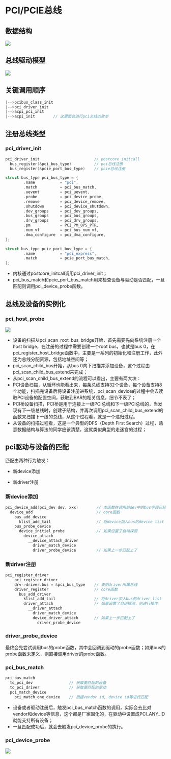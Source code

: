 # PCI/PCIE总线

## 数据结构

![](https://pic4.zhimg.com/80/v2-2cfb1c7522369ec8b2fecf64983a3f5f_1440w.webp)

## 总线驱动模型

![](https://pic1.zhimg.com/80/v2-cbcb20f1fede070757417e2d2b2bbca4_1440w.webp)

## 关键调用顺序

```c
|-->pcibus_class_init
|-->pci_driver_init
|-->acpi_pci_init
|-->acpi_init        // 这里面会进行pci总线的枚举
```

## 注册总线类型

### pci_driver_init

```c
pci_driver_init                        // postcore_initcall
  bus_register(&pci_bus_type)          // pci总线注册
  bus_register(&pcie_port_bus_type)    // pcie总线注册

struct bus_type pci_bus_type = {
        .name           = "pci",
        .match          = pci_bus_match,
        .uevent         = pci_uevent,
        .probe          = pci_device_probe,
        .remove         = pci_device_remove,
        .shutdown       = pci_device_shutdown,
        .dev_groups     = pci_dev_groups,
        .bus_groups     = pci_bus_groups,
        .drv_groups     = pci_drv_groups,
        .pm             = PCI_PM_OPS_PTR,
        .num_vf         = pci_bus_num_vf,
        .dma_configure  = pci_dma_configure,
};

struct bus_type pcie_port_bus_type = {
        .name           = "pci_express",
        .match          = pcie_port_bus_match,
};
```

- 内核通过postcore_initcall调用pci_driver_init；
- pci_bus_match和pcie_port_bus_match用来检查设备与驱动是否匹配，一旦匹配则调用pci_device_probe函数。

## 总线及设备的实例化

### pci_host_probe

![](https://picx.zhimg.com/80/v2-13860758365e6e801cd4fe2714a039c4_1440w.webp?source=d16d100b)

- 设备的扫描从pci_scan_root_bus_bridge开始，首先需要先向系统注册一个host bridge，在注册的过程中需要创建一个root bus，也就是bus 0，在pci_register_host_bridge函数中，主要是一系列的初始化和注册工作，此外还为总线分配资源，包括地址空间等；
- pci_scan_child_bus开始，从bus 0向下扫描并添加设备，这个过程由pci_scan_child_bus_extend来完成；
- 从pci_scan_child_bus_extend的流程可以看出，主要有两大块：
- PCI设备扫描，从循环也能看出来，每条总线支持32个设备，每个设备支持8个功能，扫描完设备后将设备注册进系统，pci_scan_device的过程中会去读取PCI设备的配置空间，获取到BAR的相关信息，细节不表了；
- PCI桥设备扫描，PCI桥是用于连接上一级PCI总线和下一级PCI总线的，当发现有下一级总线时，创建子结构，并再次调用pci_scan_child_bus_extend的函数来扫描下一级的总线，从这个过程看，就是一个递归过程。
- 从设备的扫描过程看，这是一个典型的DFS（Depth First Search）过程，熟悉数据结构与算法的同学应该清楚，这就类似典型的走迷宫的过程；

## pci驱动与设备的匹配

匹配由两种行为触发：

- 新device添加

- 新driver注册

### 新device添加

```c
pci_device_add(pci_dev dev, xxx)        // 本函数在调用前dev中的bus字段已经设置
  device_add                            // core函数
    bus_add_device
      klist_add_tail                    // 将device加入bus的device list
    bus_probe_device
      device_initial_probe              // 如果设置了自动探测
        device_attach
          __device_attach_driver
            driver_match_device
            driver_probe_device         // 如果上一步匹配上了
```

### 新driver注册

```c
pci_register_driver
  __pci_register_driver
    drv->driver.bus = &pci_bus_type    // 表明driver所属总线
    driver_register                    // core函数
      bus_add_driver
        klist_add_tail                 // 将driver加入bus的driver list
        driver_attach                  // 如果设置了自动探测，则进行操作
          __driver_attach
            driver_match_device
            device_driver_attach       // 如果上一步匹配上了
              driver_probe_device
```

### driver_probe_device

最终会先尝试调用bus的probe函数，其中会回调到驱动的probe函数；如果bus的probe函数未定义，则直接调用driver的probe函数。  

### pci_bus_match

```c
pci_bus_match
  to_pci_dev                // 获取要匹配的设备
  to_pci_driver             // 获取要匹配的驱动
  pci_match_device
    pci_match_one_device    // 根据vendor id, device id等进行匹配
```

- 设备或者驱动注册后，触发pci_bus_match函数的调用，实际会去比对vendor和device等信息，这个都是厂家固化的，在驱动中设置成PCI_ANY_ID就能支持所有设备；
- 一旦匹配成功后，就会去触发pci_device_probe的执行。

### pci_device_probe

![](https://picx.zhimg.com/80/v2-a689a68d144a71e60dbd48a80dfaf0f0_1440w.webp?source=d16d100b)
